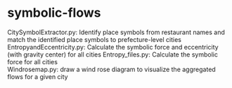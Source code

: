 # symbolic-flows

CitySymbolExtractor.py: Identify place symbols from restaurant names and match the identified place symbols to prefecture-level cities
EntropyandEccentricity.py: Calculate the symbolic force and eccentricity (with gravity center) for all cities 
Entropy_files.py: Calculate the symbolic force for all cities  
Windrosemap.py: draw a wind rose diagram to visualize the aggregated flows for a given city
